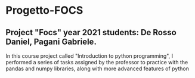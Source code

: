 # Progetto-FOCS
## Project "Focs" year 2021 students: De Rosso Daniel, Pagani Gabriele. <br>
In this course project called "Introduction to python programming", I performed a series of tasks assigned by the professor to practice with the pandas and numpy libraries, along with more advanced features of python

